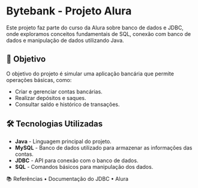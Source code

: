 # Bytebank - Projeto Alura

Este projeto faz parte do curso da Alura sobre banco de dados e JDBC, onde exploramos conceitos fundamentais de SQL, conexão com banco de dados e manipulação de dados utilizando Java.

## 📌 Objetivo

O objetivo do projeto é simular uma aplicação bancária que permite operações básicas, como:
- Criar e gerenciar contas bancárias.
- Realizar depósitos e saques.
- Consultar saldo e histórico de transações.

## 🛠️ Tecnologias Utilizadas

- **Java** - Linguagem principal do projeto.
- **MySQL** - Banco de dados utilizado para armazenar as informações das contas.
- **JDBC** - API para conexão com o banco de dados.
- **SQL** - Comandos básicos para manipulação dos dados.

📚 Referências
• 	Documentação do JDBC
• 	Alura
